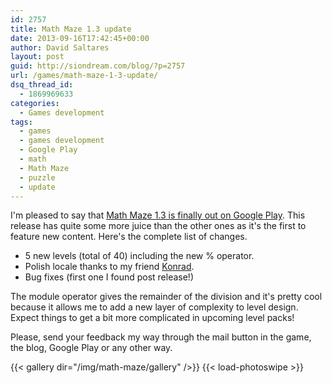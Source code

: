 ```yaml
---
id: 2757
title: Math Maze 1.3 update
date: 2013-09-16T17:42:45+00:00
author: David Saltares
layout: post
guid: http://siondream.com/blog/?p=2757
url: /games/math-maze-1-3-update/
dsq_thread_id:
  - 1869969633
categories:
  - Games development
tags:
  - games
  - games development
  - Google Play
  - math
  - Math Maze
  - puzzle
  - update
---
```


I'm pleased to say that [Math Maze 1.3 is finally out on Google Play](https://play.google.com/store/apps/details?id=com.siondream.math). This release has quite some more juice than the other ones as it's the first to feature new content. Here's the complete list of changes.

*   5 new levels (total of 40) including the new % operator.
*   Polish locale thanks to my friend [Konrad](http://konradkierys.com/).
*   Bug fixes (first one I found post release!)

The module operator gives the remainder of the division and it's pretty cool because it allows me to add a new layer of complexity to level design. Expect things to get a bit more complicated in upcoming level packs!

Please, send your feedback my way through the mail button in the game, the blog, Google Play or any other way.

{{< gallery dir="/img/math-maze/gallery" />}}
{{< load-photoswipe >}}

